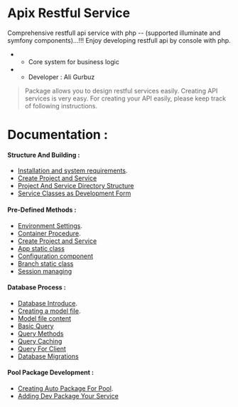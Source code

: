# Apix Restful Service
Comprehensive restfull api service with php -- (supported illuminate and symfony components)...!!! Enjoy developing restfull api by console with php.
* - Core system for business logic 
* - Developer : Ali Gurbuz

> Package allows you to design restful services easily. Creating API services is very easy.
> For creating your API easily, please keep track of following instructions.

# Documentation :
#### Structure And Building :
* [Installation and system requirements](https://github.com/aligurbuz/apix/blob/master/docs/installation.md).
* [Create Project and Service](https://github.com/aligurbuz/apix/blob/master/docs/projectSetUp.md)
* [Project And Service Directory Structure](https://github.com/aligurbuz/apix/blob/master/docs/serviceDirectoryStructure.md)
* [Service Classes as Development Form](https://github.com/aligurbuz/apix/blob/master/docs/serviceClasses.md)

#### Pre-Defined Methods :
* [Environment Settings](https://github.com/aligurbuz/apix/blob/master/docs/environment.md).
* [Container Procedure](https://github.com/aligurbuz/apix/blob/master/docs/container-defined.md).
* [Create Project and Service](https://github.com/aligurbuz/apix/blob/master/docs/projectSetUp.md)
* [App static class](https://github.com/aligurbuz/apix/blob/master/docs/serviceDirectoryStructure.md)
* [Configuration component](https://github.com/aligurbuz/apix/blob/master/docs/serviceClasses.md)
* [Branch static class](https://github.com/aligurbuz/apix/blob/master/docs/serviceClasses.md)
* [Session managing](https://github.com/aligurbuz/apix/blob/master/docs/serviceClasses.md)

#### Database Process :
* [Database Introduce](https://github.com/aligurbuz/apix/blob/master/docs/database-introduce.md).
* [Creating a model file](https://github.com/aligurbuz/apix/blob/master/docs/model-file.md).
* [Model file content](https://github.com/aligurbuz/apix/blob/master/docs/model-content.md)
* [Basic Query](https://github.com/aligurbuz/apix/blob/master/docs/basicQuery.md)
* [Query Methods](https://github.com/aligurbuz/apix/blob/master/docs/serviceClasses.md)
* [Query Caching](https://github.com/aligurbuz/apix/blob/master/docs/serviceClasses.md)
* [Query For Client](https://github.com/aligurbuz/apix/blob/master/docs/serviceClasses.md)
* [Database Migrations](https://github.com/aligurbuz/apix/blob/master/docs/migrations.md)

#### Pool Package Development :
* [Creating Auto Package For Pool](https://github.com/aligurbuz/apix/blob/master/docs/package-auto.md).
* [Adding Dev Package Your Service ](https://github.com/aligurbuz/apix/blob/master/docs/package-dev.md)
